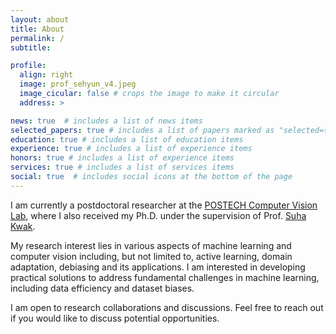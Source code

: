 ```yaml
---
layout: about
title: About
permalink: /
subtitle: 

profile:
  align: right
  image: prof_sehyun_v4.jpeg
  image_cicular: false # crops the image to make it circular
  address: > 

news: true  # includes a list of news items
selected_papers: true # includes a list of papers marked as "selected={true}"
education: true # includes a list of education items
experience: true # includes a list of experience items
honors: true # includes a list of experience items
services: true # includes a list of services items
social: true  # includes social icons at the bottom of the page
---
```


I am currently a postdoctoral researcher at the [POSTECH Computer Vision Lab](http://cvlab.postech.ac.kr/lab/), where I also received my Ph.D. under the supervision of Prof. [Suha Kwak](https://suhakwak.github.io/). 

My research interest lies in various aspects of machine learning and computer vision including, but not limited to, active learning, domain adaptation, debiasing and its applications.
I am interested in developing practical solutions to address fundamental challenges in machine learning, including data efficiency and dataset biases.
<!-- Currently, I am working on extending active learning approaches to tackle various real-world problems in computer vision. -->

I am open to research collaborations and discussions.
Feel free to reach out if you would like to discuss potential opportunities.  